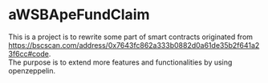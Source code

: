 # aWSBApeFundClaim
This is a project is to rewrite some part of smart contracts originated from 
https://bscscan.com/address/0x7643fc862a333b0882d0a61de35b2f641a23f6cc#code.  
The purpose is to extend more features and functionalities by using openzeppelin.
